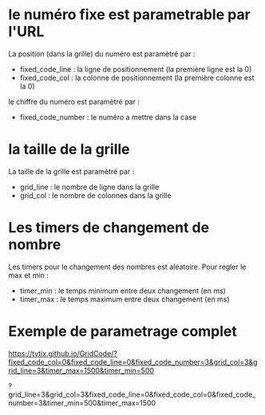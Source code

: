 
# le numéro fixe est parametrable par l'URL

La position (dans la grille) du numéro est paramètré par :
- fixed_code_line : la ligne de positionnement (la première ligne est la 0)
- fixed_code_col : la colonne de positionnement (la première colonne est la 0)

le chiffre du numéro est paramètré par :
- fixed_code_number : le numéro a mettre dans la case

# la taille de la grille

La taille de la grille est paramètré par :
- grid_line : le nombre de ligne dans la grille
- grid_col : le nombre de colonnes dans la grille

# Les timers de changement de nombre

Les timers pour le changement des nombres est aléatoire. Pour regler le max et min :
- timer_min : le temps minimum entre deux changement (en ms)
- timer_max : le temps maximum entre deux changement (en ms)


# Exemple de parametrage complet

https://tytix.github.io/GridCode/?fixed_code_col=0&fixed_code_line=0&fixed_code_number=3&grid_col=3&grid_line=3&timer_max=1500&timer_min=500

?grid_line=3&grid_col=3&fixed_code_line=0&fixed_code_col=0&fixed_code_number=3&timer_min=500&timer_max=1500
